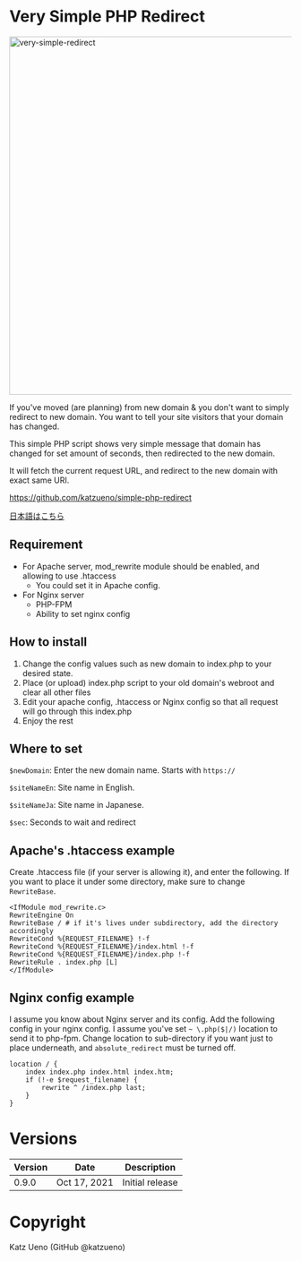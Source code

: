 # Very Simple PHP Redirect

<img width="640" alt="very-simple-redirect" src="https://user-images.githubusercontent.com/485751/137625858-0ce4def5-0594-4b2b-8ee6-eeaf8597cae2.png">

If you've moved (are planning) from new domain & you don't want to simply redirect to new domain.
You want to tell your site visitors that your domain has changed.

This simple PHP script shows very simple message that domain has changed for set amount of seconds, then redirected to the new domain.

It will fetch the current request URL, and redirect to the new domain with exact same URI.

https://github.com/katzueno/simple-php-redirect

[日本語はこちら](./README.ja.md)

## Requirement

- For Apache server, mod_rewrite module should be enabled, and allowing to use .htaccess
    - You could set it in Apache config.
- For Nginx server
    - PHP-FPM
    - Ability to set nginx config

## How to install

1. Change the config values such as new domain to index.php to your desired state.
2. Place (or upload) index.php script to your old domain's webroot and clear all other files
3. Edit your apache config, .htaccess or Nginx config so that all request will go through this index.php
4. Enjoy the rest

## Where to set

`$newDomain`: Enter the new domain name. Starts with `https://`

`$siteNameEn`: Site name in English.

`$siteNameJa`: Site name in Japanese.

`$sec`: Seconds to wait and redirect

## Apache's .htaccess example

Create .htaccess file (if your server is allowing it), and enter the following.
If you want to place it under some directory, make sure to change `RewriteBase`.

```apacheconf
<IfModule mod_rewrite.c>
RewriteEngine On
RewriteBase / # if it's lives under subdirectory, add the directory accordingly
RewriteCond %{REQUEST_FILENAME} !-f
RewriteCond %{REQUEST_FILENAME}/index.html !-f
RewriteCond %{REQUEST_FILENAME}/index.php !-f
RewriteRule . index.php [L]
</IfModule>

```

## Nginx config example

I assume you know about Nginx server and its config.
Add the following config in your nginx config.
I assume you've set `~ \.php($|/)` location to send it to php-fpm.
Change location to sub-directory if you want just to place underneath, and `absolute_redirect` must be turned off.


```
location / {
    index index.php index.html index.htm;
    if (!-e $request_filename) {
        rewrite ^ /index.php last;
    }
}
```

# Versions

Version | Date         | Description
--------|--------------|-------------------
0.9.0   | Oct 17, 2021 | Initial release

# Copyright

Katz Ueno (GitHub @katzueno)
